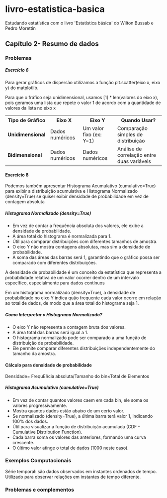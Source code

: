 # livro-estatistica-basica
Estudando estatística com o livro 'Estatística básica' do Wilton Bussab e Pedro Morettin

<h2>Capítulo 2- Resumo de dados</h2>

<h3>Problemas</h3>

<h5>Exercício 6</h5>

<p>Para gerar gráficos de dispersão utilizamos a função plt.scatter(eixo x, eixo y) do matplotlib. </p>
<p>Para que o fráfico seja unidimensional, usamos [1] * len(valores do eixo x), pois geramos uma lista que repete o valor 1 de acordo com a quantidade de valores da lista no eixo x</p>


<table>
      <tr>
            <th>Tipo de Gráfico</th>
            <th>Eixo X</th>
            <th>Eixo Y</th>
            <th>Quando Usar?</th>
      </tr>
      <tr>
            <td><b>Unidimensional</b></td>
            <td>Dados numéricos</td>
            <td>Um valor fixo (ex: Y=1)</td>
            <td>Comparação simples de distribuição</td>
      </tr>
      <tr>
            <td><b>Bidimensional</b></td>
            <td>Dados numéricos</td>
            <td>Dados numéricos</td>
            <td>Análise de correlação entre duas variáveis</td>
      </tr>
</table>

<h4>Exercicio 8</h4>
<p>Podemos também apresentar Histograma Acumulativo (cumulative=True) para exibir a distribuição acumulativa e Histograma Normalizado (density=True) se quiser exibir densidade de probabilidade em vez de contagem absoluta</p>

<h5>Histograma Normalizado (density=True)</h5>
<ul>
      <li>Em vez de contar a frequência absoluta dos valores, ele exibe a densidade de probabilidade.</li>
      <li>A área total do histograma é normalizada para 1.</li>
      <li>Útil para comparar distribuições com diferentes tamanhos de amostra.</li>
      <li>O eixo Y não mostra contagens absolutas, mas sim a densidade de probabilidade.</li>
      <li>A soma das áreas das barras será 1, garantindo que o gráfico possa ser comparado com diferentes distribuições.</li>
      
</ul>

<p>A densidade de probabilidade é um conceito da estatística que representa a probabilidade relativa de um valor ocorrer dentro de um intervalo específico, especialmente para dados contínuos</p>
<p>Em um histograma normalizado (density=True), a densidade de probabilidade no eixo Y indica quão frequente cada valor ocorre em relação ao total de dados, de modo que a área total do histograma seja 1.</p>

<h5>Como Interpretar o Histograma Normalizado?</h5>
<ul>
      <li>O eixo Y não representa a contagem bruta dos valores.</li>
      <li>A área total das barras será igual a 1.</li>
      <li>O histograma normalizado pode ser comparado a uma função de distribuição de probabilidade.</li>
      <li>Ele permite comparar diferentes distribuições independentemente do tamanho da amostra.</li>
</ul>

<h4>Cálculo para densidade de probabilidade</h4>
Densidade= FrequEñcia absoluta/Tamanho do bin×Total de Elementos
​



<h5>Histograma Acumulativo (cumulative=True)</h5>
<ul>
      <li>Em vez de contar quantos valores caem em cada bin, ele soma os valores progressivamente.</li>
      <li>Mostra quantos dados estão abaixo de um certo valor.</li>
      <li>Se normalizado (density=True), a última barra terá valor 1, indicando 100% dos dados.</li>
      <li>Útil para visualizar a função de distribuição acumulada (CDF - Cumulative Distribution Function).</li>
      <li>Cada barra soma os valores das anteriores, formando uma curva crescente.</li>
      <li>O último valor atinge o total de dados (1000 neste caso).</li>
</ul>

<h3>Exemplos Computacionais</h3>
<p>Série temporal: são dados observados em instantes ordenados de tempo. Utilizado para observar relações em instantes de tempo diferente.</p>

<h3>Problemas e complementos</h3>









